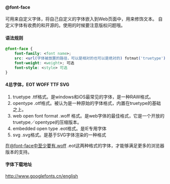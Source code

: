 #### @font-face
可用来自定义字体，将自己自定义的字体嵌入到Web页面中，用来修饰文本。
自定义字体有收费的和开源的。使用的时候要注意版权问题哦。

#### 语法规则
```css
@font-face {
	font-family: <font name>;
	src: <url(字体被放置的路径，可以是相对的也可以是绝对的) fotmat('truetype')>;
	font-weight: <weight>; 可选
	font-style: <style> 可选
}
```

#### 4总字体，EOT WOFF TTF SVG
1. truetype .ttf格式。是windows和iOS最常见的字体，是一种RAW格式。
2. opentype .otf格式。被认为是一种原始的字体格式，内置在truetype的基础之上。
3. web open font format .woff 格式。是web字体的最佳格式，它是一个开放的truetype／opentype的压缩版本。
4. embedded open type .eot格式。是IE专用字体
5. svg .svg格式。是基于SVG字体渲染的一种格式

在@font-face中至少要有.woff .eot这两种格式的字体，才能够满足更多的浏览器版本的支持。

#### 字体下载地址
http://www.googlefonts.cn/english